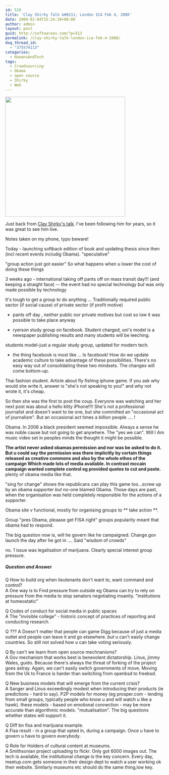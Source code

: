 ```yaml
---
id: 516
title: 'Clay Shirky Talk &#8211; London ICA Feb 4, 2008'
date: 2009-02-04T15:24:38+00:00
author: admin
layout: post
guid: http://softwareas.com/?p=513
permalink: /clay-shirky-talk-london-ica-feb-4-2008/
dsq_thread_id:
  - "375574113"
categories:
  - HumansAndTech
tags:
  - Crowdsourcing
  - Obama
  - open source
  - Shirky
  - Web
---
```

<img style="width:380px;" src="http://picupper.com/2009/02/04/here-comes-everybody.jpg" />

Just back from <a href="
http://www.thisislondon.co.uk/events/show-23592244-details/Clay+Shirky:+Talk/showReview.do">Clay Shirky's talk</a>. I've been following him for years, so it was great to see him live.

Notes taken on my phone, typo beware!

Today - launching softback edition of book and updating thesis since then (incl recent events includig Obama). "speculative"

"group action just got easier"
So what happens when u lower the cost of doing these things

3 weeks ago - international taking off pants off on mass transit day!!!
 (and keeping a straight face)
-- the event had no special technology *but* was only made possible by technology

It's tough to get a group to do anything ... Traditionally required public sector (if social cause) of private sector (if profit motive)
- pants off day , neither public nor private motives but cost so low it was possible to take place anyway

- ryerson study group on facebook. Student charged, uni's model is a newspaper publishing results and many students will be leeching.

students model-just a regular study group, updated for modern tech.

- the thing facebook is most like ... Is facebook! How do we update academic culture to take advantage of these possibilities. There's no easy way out of consolidating these two mindsets. The changes will come bottom-up.

Thai fashion student.
Article about fly fishing iphone game. If you ask why would she write it, answer is "she's not speaking to you!" and why not wrote it, it's cheap.

So then she was the first to post the coup. Everyone was watching and her next post was about a hello kitty iPhone!!!! She's not a professional journalist and doesn't want to be one, but she committed an "occasional act of journalism". But an occasional act times a billion people .... !

Obama. In 2006 a black president seemed impossible.  Always a sense he was noble cause but not going to get anywhere. The "yes we can". Will I Am music video set in peoples minds the thought it might be possible.

**The artist never asked obamas permission and nor was be asked to do it. But u could say the permission was there implicitly by certain things released as creative commons and also by the whole ethos of the campaign Which made lots of media available. In contrast mccain campaign wanted complete control eg provided quotes to cut and paste.** plenty of obama media like that.

"sing for change" shows the republicans can play this game too...screw up by an obama supporter *but* no-one blamed Obama. Those days are past, when the organisation was held completely responsible for the actions of a supporter.

Obama site v functional, mostly for organising groups to ** take action **.

Group "pres Obama, pleaase get FISA right" groups popularity meant that obama had to respond.

The big question now is, will he govern like he campaigned. Change.gov launch the day after he got in .... Said "wisdom of crowds"

no. 1 issue was legalisation of marijuana. Clearly special interest group pressure.

<h5>Question and Answer</h5>

Q How to build org when lieutenants don't want to, want command and control?<br>
A One way is to Find pressure from outside eg Obama can try to rely on pressure from the media to stop senators negotiating insanity. "institutions at homeostatic"

Q Codes of conduct for social media in public spaces<br>
A The "invisible college" - historic concept of practices of reporting and conducting research.

Q ???
A Doesn't matter that people can game Digg because of just a media outlet and people can leave it and go elsewhere. *but* u can't easily change countries. So still not solved how u can take voting seriously.

Q By can't we learn from open source mechnanisms?<br>
A Gov mechanism that works best is benevolent dictatorship. Linus, jimmy Wales, guido. Because there's always the threat of forking of the project goes astray. Again, we can't easily switch governments of move. Moving from the Uk to France is harder than switching from openbsd to freebsd.

Q New business models that will emerge from the current crisis?<br>
A Sanger and Linus exceedingly modest when introducing their products (ie predictions - hard to say). P2P models for money (eg prosper.com - lending from small groups, typically people who know u and will watch u like a hawk). these models - based on emotional connection - may be more accurate than algorithmic models. "mutualisation". The big questions whether states will support it.

Q Diff bn fisa and marijuana example.<br>
A Fisa result - in a group that opted in, during a campaign. Once u have to govern u have to govern everybody.

Q Role for Holders of cultural content at museums.<br>
A Smithsonian project uploading to flickr. Only got 6000 images out. The tech is available, the institutional change is the key concern. Every day, meetup.com gets someone in their design dept to watch a user working ok their website. Similarly museums etc should do the same thing,low key.